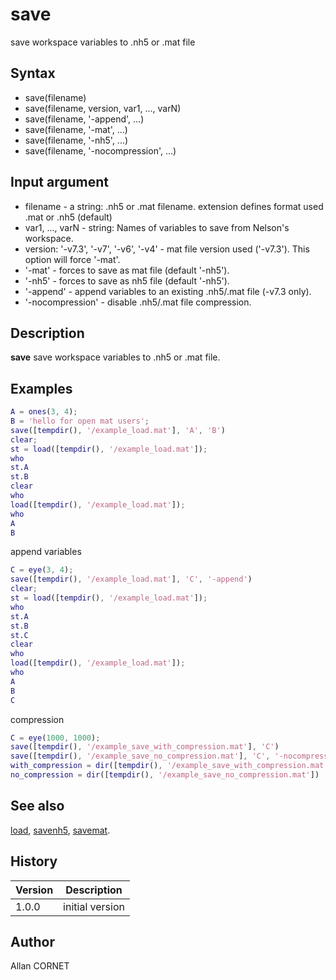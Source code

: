 

# save

save workspace variables to .nh5 or .mat file

## Syntax

- save(filename)
- save(filename, version, var1, ..., varN)
- save(filename, '-append', ...)
- save(filename, '-mat', ...)
- save(filename, '-nh5', ...)
- save(filename, '-nocompression', ...)

## Input argument

 - filename - a string: .nh5  or .mat filename. extension defines format used .mat or .nh5 (default)
 - var1, ..., varN - string: Names of variables to save from Nelson's workspace.
 - version: '-v7.3', '-v7', '-v6', '-v4' - mat file version used ('-v7.3'). This option will force '-mat'.
 - '-mat' - forces to save as mat file (default '-nh5').
 - '-nh5' - forces to save as nh5 file (default '-nh5').
 - '-append' - append variables to an existing .nh5/.mat file (-v7.3 only).
 - '-nocompression' - disable .nh5/.mat file compression.

## Description


  <p><b>save</b> save workspace variables to .nh5 or .mat file.</p>


## Examples

```matlab
A = ones(3, 4);
B = 'hello for open mat users';
save([tempdir(), '/example_load.mat'], 'A', 'B')
clear;
st = load([tempdir(), '/example_load.mat']);
who
st.A
st.B
clear
who
load([tempdir(), '/example_load.mat']);
who
A
B
```
append variables
```matlab
C = eye(3, 4);
save([tempdir(), '/example_load.mat'], 'C', '-append')
clear;
st = load([tempdir(), '/example_load.mat']);
who
st.A
st.B
st.C
clear
who
load([tempdir(), '/example_load.mat']);
who
A
B
C
```
compression
```matlab
C = eye(1000, 1000);
save([tempdir(), '/example_save_with_compression.mat'], 'C')
save([tempdir(), '/example_save_no_compression.mat'], 'C', '-nocompression')
with_compression = dir([tempdir(), '/example_save_with_compression.mat'])
no_compression = dir([tempdir(), '/example_save_no_compression.mat'])
```

## See also

[load](load.md), [savenh5](../hdf5/savenh5.md), [savemat](../matio/savemat.md).
## History

|Version|Description|
|------|------|
|1.0.0|initial version|


## Author

Allan CORNET



